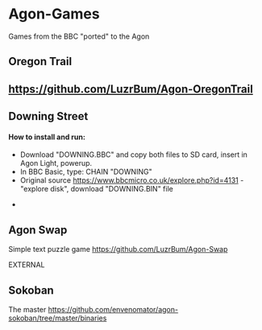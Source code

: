 # Agon-Games
Games from the BBC "ported" to the Agon 
## Oregon Trail
https://github.com/LuzrBum/Agon-OregonTrail
-
## Downing Street
#### How to install and run:  
* Download "DOWNING.BBC" and copy both files to SD card, insert in Agon Light, powerup.  
* In BBC Basic, type:
        CHAIN "DOWNING" 
* Original source https://www.bbcmicro.co.uk/explore.php?id=4131 - "explore disk", download "DOWNING.BIN" file
-
## Agon Swap
Simple text puzzle game
https://github.com/LuzrBum/Agon-Swap

EXTERNAL
## Sokoban
The master https://github.com/envenomator/agon-sokoban/tree/master/binaries

